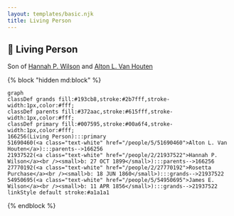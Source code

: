 ```yaml
---
layout: templates/basic.njk
title: Living Person
---
```

## 🔵 Living Person

Son of [Hannah P. Wilson](/people/2/21937522) and [Alton L. Van Houten](/people/5/51690460)

{% block "hidden md:block" %}
```mermaid
graph
classDef grands fill:#193cb8,stroke:#2b7fff,stroke-width:1px,color:#fff;
classDef parents fill:#372aac,stroke:#615fff,stroke-width:1px,color:#fff;
classDef primary fill:#007595,stroke:#00a6f4,stroke-width:1px,color:#fff;
166256(Living Person):::primary
51690460(<a class="text-white" href="/people/5/51690460">Alton L. Van Houten</a>):::parents-->166256
21937522(<a class="text-white" href="/people/2/21937522">Hannah P. Wilson</a><br /><small>b: 27 OCT 1899</small>):::parents-->166256
27770192(<a class="text-white" href="/people/2/27770192">Rosetta Purchase</a><br /><small>b: 18 JUN 1860</small>):::grands-->21937522
54950695(<a class="text-white" href="/people/5/54950695">James E. Wilson</a><br /><small>b: 11 APR 1856</small>):::grands-->21937522
linkStyle default stroke:#a1a1a1
```
{% endblock %}
